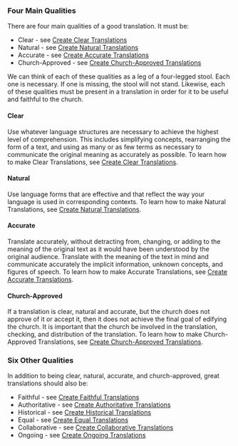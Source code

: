 
### Four Main Qualities

There are four main qualities of a good translation. It must be:

  * Clear - see [Create Clear Translations](en/ta/translate/man/guidelines-clear)
  * Natural - see [Create Natural Translations](en/ta/translate/man/guidelines-natural)
  * Accurate - see [Create Accurate Translations](en/ta/translate/man/guidelines-accurate)
  * Church-Approved - see [Create Church-Approved Translations](en/ta/translate/man/guidelines-church-approved)

We can think of each of these qualities as a leg of a four-legged stool. Each one is necessary. If one is missing, the stool will not stand. Likewise, each of these qualities must be present in a translation in order for it to be useful and faithful to the church. 

#### Clear

Use whatever language structures are necessary to achieve the highest level of comprehension. This includes simplifying concepts, rearranging the form of a text, and using as many or as few terms as necessary to communicate the original meaning as accurately as possible. To learn how to make Clear Translations, see [Create Clear Translations](en/ta/translate/man/guidelines-clear).

#### Natural

Use language forms that are effective and that reflect the way your language is used in corresponding contexts. To learn how to make Natural Translations, see [Create Natural Translations](en/ta/translate/man/guidelines-natural).

#### Accurate

Translate accurately, without detracting from, changing, or adding to the meaning of the original text as it would have been understood by the original audience. Translate with the meaning of the text in mind and communicate accurately the implicit information, unknown concepts, and figures of speech. To learn how to make Accurate Translations, see [Create Accurate Translations](en/ta/translate/man/guidelines-accurate).

#### Church-Approved

If a translation is clear, natural and accurate, but the church does not approve of it or accept it, then it does not achieve the final goal of edifying the church. It is important that the church be involved in the translation, checking, and distribution of the translation. To learn how to make Church-Approved Translations, see [Create Church-Approved Translations](en/ta/translate/man/guidelines-church-approved).

### Six Other Qualities

In addition to being clear, natural, accurate, and church-approved, great translations should also be:

  * Faithful - see [Create Faithful Translations](en/ta/translate/man/guidelines-faithful)
  * Authoritative - see [Create Authoritative Translations](en/ta/translate/man/guidelines-authoritative)
  * Historical - see [Create Historical Translations](en/ta/translate/man/guidelines-historical)
  * Equal - see [Create Equal Translations](en/ta/translate/man/guidelines-equal)
  * Collaborative - see [Create Collaborative Translations](en/ta/translate/man/guidelines-collaborative)
  * Ongoing - see [Create Ongoing Translations](en/ta/translate/man/guidelines-ongoing)